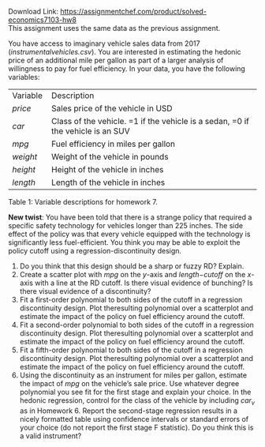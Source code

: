 Download Link: https://assignmentchef.com/product/solved-economics7103-hw8
<br>
This assignment uses the same data as the previous assignment.

You have access to imaginary vehicle sales data from 2017 (<em>instrumentalvehicles.csv</em>). You are interested in estimating the hedonic price of an additional mile per gallon as part of a larger analysis of willingness to pay for fuel efficiency. In your data, you have the following variables:

<table width="526">

 <tbody>

  <tr>

   <td width="64">Variable</td>

   <td width="462">Description</td>

  </tr>

  <tr>

   <td width="64"><em>price</em></td>

   <td width="462">Sales price of the vehicle in USD</td>

  </tr>

  <tr>

   <td width="64"><em>car</em></td>

   <td width="462">Class of the vehicle. =1 if the vehicle is a sedan, =0 if the vehicle is an SUV</td>

  </tr>

  <tr>

   <td width="64"><em>mpg</em></td>

   <td width="462">Fuel efficiency in miles per gallon</td>

  </tr>

  <tr>

   <td width="64"><em>weight</em></td>

   <td width="462">Weight of the vehicle in pounds</td>

  </tr>

  <tr>

   <td width="64"><em>height</em></td>

   <td width="462">Height of the vehicle in inches</td>

  </tr>

  <tr>

   <td width="64"><em>length</em></td>

   <td width="462">Length of the vehicle in inches</td>

  </tr>

 </tbody>

</table>

Table 1: Variable descriptions for homework 7.

<strong>New twist</strong>: You have been told that there is a strange policy that required a specific safety technology for vehicles longer than 225 inches. The side effect of the policy was that every vehicle equipped with the technology is significantly less fuel-efficient. You think you may be able to exploit the policy cutoff using a regression-discontinuity design.

<ol>

 <li>Do you think that this design should be a sharp or fuzzy RD? Explain.</li>

 <li>Create a scatter plot with <em>mpg </em>on the <em>y</em>-axis and <em>length</em>−<em>cutoff </em>on the <em>x</em>-axis with a line at the RD cutoff. Is there visual evidence of bunching? Is there visual evidence of a discontinuity?</li>

 <li>Fit a first-order polynomial to both sides of the cutoff in a regression discontinuity design. Plot theresulting polynomial over a scatterplot and estimate the impact of the policy on fuel efficiency around the cutoff.</li>

 <li>Fit a second-order polynomial to both sides of the cutoff in a regression discontinuity design. Plot theresulting polynomial over a scatterplot and estimate the impact of the policy on fuel efficiency around the cutoff.</li>

 <li>Fit a fifth-order polynomial to both sides of the cutoff in a regression discontinuity design. Plot theresulting polynomial over a scatterplot and estimate the impact of the policy on fuel efficiency around the cutoff.</li>

 <li>Using the discontinuity as an instrument for miles per gallon, estimate the impact of <em>mpg </em>on the vehicle’s sale price. Use whatever degree polynomial you see fit for the first stage and explain your choice. In the hedonic regression, control for the class of the vehicle by including <em>car<sub>v </sub></em>as in Homework 6. Report the second-stage regression results in a nicely formatted table using confidence intervals or standard errors of your choice (do not report the first stage F statistic). Do you think this is a valid instrument?</li>

</ol>